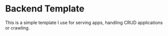 # Backend Template

This is a simple template I use for serving apps, handling CRUD applications or crawling.
